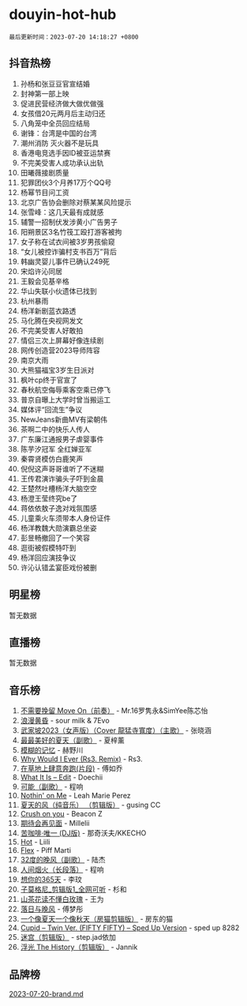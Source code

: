 # douyin-hot-hub

`最后更新时间：2023-07-20 14:18:27 +0800`

## 抖音热榜

1. 孙杨和张豆豆官宣结婚
1. 封神第一部上映
1. 促进民营经济做大做优做强
1. 女孩借20元两月后主动归还
1. 八角笼中全员回应结局
1. 谢锋：台湾是中国的台湾
1. 潮州消防 灭火器不是玩具
1. 香港电竞选手因ID被亚运禁赛
1. 不完美受害人成功承认出轨
1. 田曦薇接剧质量
1. 犯罪团伙3个月养17万个QQ号
1. 杨幂节目问工资
1. 北京广告协会删除对蔡某某风险提示
1. 张雪峰：这几天最有成就感
1. 辅警一招制伏发涉黄小广告男子
1. 阳朔景区3名竹筏工殴打游客被拘
1. 女子称在试衣间被3岁男孩偷窥
1. “女儿被控诈骗村支书百万”背后
1. 韩幽灵婴儿事件已确认249死
1. 宋焰许沁同居
1. 王毅会见基辛格
1. 华山失联小伙遗体已找到
1. 杭州暴雨
1. 杨洋新剧蓝衣路透
1. 马化腾在央视网发文
1. 不完美受害人好敢拍
1. 情侣三次上屏幕好像连续剧
1. 网传创造营2023导师阵容
1. 南京大雨
1. 大熊猫福宝3岁生日派对
1. 枫叶cp终于官宣了
1. 春秋航空侮辱乘客空乘已停飞
1. 普京自曝上大学时曾当搬运工
1. 媒体评“回流生”争议
1. NewJeans新曲MV有梁朝伟
1. 茶啊二中的快乐人传人
1. 广东廉江通报男子虐婴事件
1. 陈芋汐冠军 全红婵亚军
1. 秦霄贤模仿白鹿笑声
1. 倪倪这声哥哥谁听了不迷糊
1. 王传君演诈骗头子吓到金晨
1. 王楚然吐槽杨洋大脑空空
1. 杨澄王莹终究be了
1. 蒋依依敖子逸对戏氛围感
1. 儿童乘火车须带本人身份证件
1. 杨洋教魏大勋演霸总坐姿
1. 彭昱畅撤回了一个笑容
1. 逛街被假模特吓到
1. 杨洋回应演技争议
1. 许沁认错孟宴臣戏份被删

## 明星榜

暂无数据

## 直播榜

暂无数据

## 音乐榜

1. [不需要挽留 Move On（前奏）](https://sf6-cdn-tos.douyinstatic.com/obj/tos-cn-ve-2774/ooCBhgCCkF4nExzQL9WZSUbitfA8IsDkgQIYhe) - Mr.16罗隽永&SimYee陈芯怡
1. [浪漫黄昏](https://sf3-cdn-tos.douyinstatic.com/obj/tos-cn-ve-2774/a2e4e0b8cf8b4cc0a6bfed7cd21bd5a0) - sour milk & 7Evo
1. [武家坡2023（女声版）（Cover 龍猛寺寬度）（主歌）](https://sf3-cdn-tos.douyinstatic.com/obj/tos-cn-ve-2774/oEIACj0tGBoytgZUwEUCP8DAIgnZfwGIfb9xjD) - 张晓涵
1. [最最美好的夏天（副歌）](https://sf3-cdn-tos.douyinstatic.com/obj/tos-cn-ve-2774/o4FMghDLZkPIkCutdrsXlbTHcaZztBfeCp9AFS) - 夏梓薰
1. [模糊的记忆](https://sf3-cdn-tos.douyinstatic.com/obj/tos-cn-ve-2774/ocrRNOQnkB1MNO9eD1sd3CIytBehbIbglZUFAT) - 赫野川
1. [Why Would I Ever (Rs3. Remix)](https://sf6-cdn-tos.douyinstatic.com/obj/tos-cn-ve-2774/oQNX0xZhO8IXeCRjCJQUZzkfQNLi2ItDAzEBgz) - Rs3.
1. [在草地上肆意奔跑(片段)](https://sf6-cdn-tos.douyinstatic.com/obj/tos-cn-ve-2774/8831d494742f45dabdfa8adb8b817259) - 傅如乔
1. [What It Is – Edit](https://sf6-cdn-tos.douyinstatic.com/obj/tos-cn-ve-2774/o0mszhwrI3yCyGWBMAaQUof2lTzIXANSLrBh4L) - Doechii
1. [可能（副歌）](https://sf3-cdn-tos.douyinstatic.com/obj/tos-cn-ve-2774/cde1731888894259b333569393c2fb51) - 程响
1. [Nothin' on Me](https://sf6-cdn-tos.douyinstatic.com/obj/tos-cn-ve-2774/4db3d954346848aaa9ec9709bb1eace1) - Leah Marie Perez
1. [夏天的风（纯音乐） （剪辑版）](https://sf3-cdn-tos.douyinstatic.com/obj/tos-cn-ve-2774/oUzLjBZZFQAoNRmGokEeD5zfQCObp6UeFAnTa6) - gusing CC
1. [Crush on you](https://sf3-cdn-tos.douyinstatic.com/obj/tos-cn-ve-2774/b23c3d5786714e90898fb2a43fb44ff7) - Beacon Z
1. [期待会再见面](https://sf6-cdn-tos.douyinstatic.com/obj/tos-cn-ve-2774/oILtyb5PbgnZnnFogRIDCNBDmAzeQk8BjThRfX) - Millelii
1. [苦咖啡·唯一 (DJ版)](https://sf3-cdn-tos.douyinstatic.com/obj/tos-cn-ve-2774/oohZWXUzNXlh9bzpBgNUfJCQHGILwWgDBaejQt) - 那奇沃夫/KKECHO
1. [Hot](https://sf3-cdn-tos.douyinstatic.com/obj/tos-cn-ve-2774/a63be641febf4335a8996c8a877dee1c) - Liili
1. [Flex](https://sf3-cdn-tos.douyinstatic.com/obj/tos-cn-ve-2774/fdd81ae057724bbe9f599a36af513da8) - Piff Marti
1. [32度的晚风（副歌）](https://sf3-cdn-tos.douyinstatic.com/obj/tos-cn-ve-2774/o8mEd4CARee2Lv5ReRW2KyIyZ9Q1YojfPZyXHA) - 陆杰
1. [人间烟火（长段落）](https://sf3-cdn-tos.douyinstatic.com/obj/tos-cn-ve-2774/eeb7f9f284d74db097f8341ace44bfa2) - 程响
1. [想你的365天](https://sf6-cdn-tos.douyinstatic.com/obj/tos-cn-ve-2774/f9f7574abe01480a95d11e74817984b4) - 李玟
1. [子莫格尼_剪辑版1_全网可听](https://sf3-cdn-tos.douyinstatic.com/obj/tos-cn-ve-2774/okgjBiZZDqmeFfACngDQ48okZJ9knBMDtbwo8Q) - 杉和
1. [山茶花读不懂白玫瑰](https://sf3-cdn-tos.douyinstatic.com/obj/tos-cn-ve-2774/osfn8B7DktrRHEPJgPCfDbw7QDQEkwC16BxZg9) - 王为
1. [落日与晚风](https://sf6-cdn-tos.douyinstatic.com/obj/tos-cn-ve-2774/oIGWNBzwrUqAmfsCxckzkGhWQIaAAUgU19HChy) - 傅梦彤
1. [一个像夏天一个像秋天（房猫剪辑版）](https://sf6-cdn-tos.douyinstatic.com/obj/tos-cn-ve-2774/a5a649d88ef0437b918efc8be7005a59) - 房东的猫
1. [Cupid – Twin Ver. (FIFTY FIFTY) – Sped Up Version](https://sf3-cdn-tos.douyinstatic.com/obj/tos-cn-ve-2774/oMonQQ6t8nCfUnw44y8XBZkJytCgEBtWYebB2D) - sped up 8282
1. [迷宫（剪辑版）](https://sf6-cdn-tos.douyinstatic.com/obj/tos-cn-ve-2774/oUkKabRnnDiI8GjaQrDHYQh0VCgQB0AA4ezefF) - step.jad依加
1. [浮光 The History（剪辑版）](https://sf3-cdn-tos.douyinstatic.com/obj/tos-cn-ve-2774/oIkABGgUD0nCgDneOBBKSj79UBoAZtQjIi3fbl) - Jannik

## 品牌榜

[2023-07-20-brand.md](2023-07-20-brand.md)

